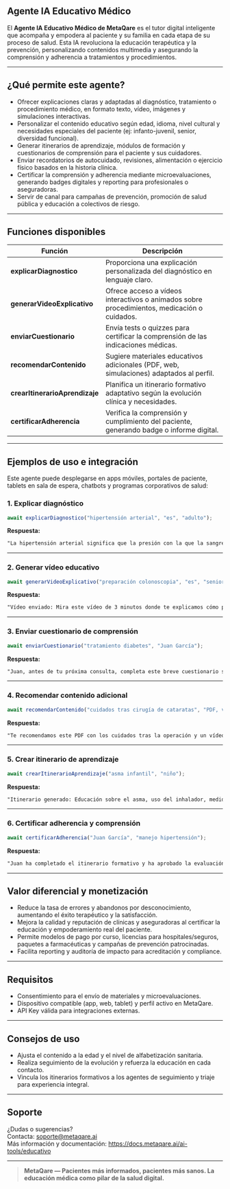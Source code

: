 ## Agente IA Educativo Médico

El **Agente IA Educativo Médico de MetaQare** es el tutor digital inteligente que acompaña y empodera al paciente y su familia en cada etapa de su proceso de salud. Esta IA revoluciona la educación terapéutica y la prevención, personalizando contenidos multimedia y asegurando la comprensión y adherencia a tratamientos y procedimientos.

---

## ¿Qué permite este agente?

- Ofrecer explicaciones claras y adaptadas al diagnóstico, tratamiento o procedimiento médico, en formato texto, vídeo, imágenes y simulaciones interactivas.
- Personalizar el contenido educativo según edad, idioma, nivel cultural y necesidades especiales del paciente (ej: infanto-juvenil, senior, diversidad funcional).
- Generar itinerarios de aprendizaje, módulos de formación y cuestionarios de comprensión para el paciente y sus cuidadores.
- Enviar recordatorios de autocuidado, revisiones, alimentación o ejercicio físico basados en la historia clínica.
- Certificar la comprensión y adherencia mediante microevaluaciones, generando badges digitales y reporting para profesionales o aseguradoras.
- Servir de canal para campañas de prevención, promoción de salud pública y educación a colectivos de riesgo.

---

## Funciones disponibles

| Función                        | Descripción                                                                                 |
| ------------------------------ | ------------------------------------------------------------------------------------------- |
| **explicarDiagnostico**        | Proporciona una explicación personalizada del diagnóstico en lenguaje claro.                |
| **generarVideoExplicativo**    | Ofrece acceso a vídeos interactivos o animados sobre procedimientos, medicación o cuidados. |
| **enviarCuestionario**         | Envía tests o quizzes para certificar la comprensión de las indicaciones médicas.           |
| **recomendarContenido**        | Sugiere materiales educativos adicionales (PDF, web, simulaciones) adaptados al perfil.     |
| **crearItinerarioAprendizaje** | Planifica un itinerario formativo adaptativo según la evolución clínica y necesidades.      |
| **certificarAdherencia**       | Verifica la comprensión y cumplimiento del paciente, generando badge o informe digital.     |

---

## Ejemplos de uso e integración

Este agente puede desplegarse en apps móviles, portales de paciente, tablets en sala de espera, chatbots y programas corporativos de salud:

### 1. Explicar diagnóstico

```js
await explicarDiagnostico("hipertensión arterial", "es", "adulto");
```

**Respuesta:**

```txt
"La hipertensión arterial significa que la presión con la que la sangre circula por tus arterias es más alta de lo recomendable. Puede no dar síntomas, pero a largo plazo puede afectar al corazón, riñones y cerebro..."
```

---

### 2. Generar vídeo educativo

```js
await generarVideoExplicativo("preparación colonoscopia", "es", "senior");
```

**Respuesta:**

```txt
"Vídeo enviado: Mira este vídeo de 3 minutos donde te explicamos cómo prepararte para una colonoscopia de manera sencilla y segura. [enlace]"
```

---

### 3. Enviar cuestionario de comprensión

```js
await enviarCuestionario("tratamiento diabetes", "Juan García");
```

**Respuesta:**

```txt
"Juan, antes de tu próxima consulta, completa este breve cuestionario sobre tu tratamiento. [enlace]"
```

---

### 4. Recomendar contenido adicional

```js
await recomendarContenido("cuidados tras cirugía de cataratas", "PDF, vídeo");
```

**Respuesta:**

```txt
"Te recomendamos este PDF con los cuidados tras la operación y un vídeo con ejercicios visuales fáciles de seguir."
```

---

### 5. Crear itinerario de aprendizaje

```js
await crearItinerarioAprendizaje("asma infantil", "niño");
```

**Respuesta:**

```txt
"Itinerario generado: Educación sobre el asma, uso del inhalador, medidas preventivas y control ambiental. Duración: 7 días."
```

---

### 6. Certificar adherencia y comprensión

```js
await certificarAdherencia("Juan García", "manejo hipertensión");
```

**Respuesta:**

```txt
"Juan ha completado el itinerario formativo y ha aprobado la evaluación. Badge de Paciente Proactivo emitido."
```

---

## Valor diferencial y monetización

- Reduce la tasa de errores y abandonos por desconocimiento, aumentando el éxito terapéutico y la satisfacción.
- Mejora la calidad y reputación de clínicas y aseguradoras al certificar la educación y empoderamiento real del paciente.
- Permite modelos de pago por curso, licencias para hospitales/seguros, paquetes a farmacéuticas y campañas de prevención patrocinadas.
- Facilita reporting y auditoría de impacto para acreditación y compliance.

---

## Requisitos

- Consentimiento para el envío de materiales y microevaluaciones.
- Dispositivo compatible (app, web, tablet) y perfil activo en MetaQare.
- API Key válida para integraciones externas.

---

## Consejos de uso

- Ajusta el contenido a la edad y el nivel de alfabetización sanitaria.
- Realiza seguimiento de la evolución y refuerza la educación en cada contacto.
- Vincula los itinerarios formativos a los agentes de seguimiento y triaje para experiencia integral.

---

## Soporte

¿Dudas o sugerencias?\
Contacta: [soporte@metaqare.ai](mailto:soporte@metaqare.ai)\
Más información y documentación: https://docs.metaqare.ai/ai-tools/educativo

---

> **MetaQare — Pacientes más informados, pacientes más sanos. La educación médica como pilar de la salud digital.**